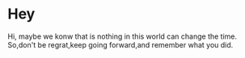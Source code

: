 # Hey

Hi, maybe we konw that is nothing in this world can change the time.
So,don't be regrat,keep going forward,and remember what you did.
